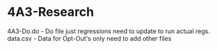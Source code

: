 # 4A3-Research

4A3-Do.do - Do file just regressions need to update to run actual regs. 
data.csv - Data for Opt-Out's only need to add other files 
